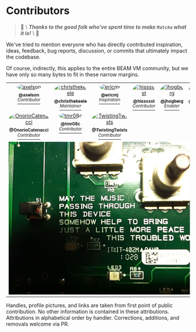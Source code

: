 # Contributors

> 🍵 \ **_Thanks to the good folk who've spent time to make `Matcha` what it is!_** \ 🍵

We've tried to mention everyone who has directly contributed inspiration, ideas, feedback, bug reports, discussion, or commits that ultimately impact the codebase.

Of course, indirectly, this applies to the entire BEAM VM community, but we have only so many bytes to fit in these narrow margins.

<table>
  <tbody>
    <tr>
      <td align="center" valign="top" width="16.666%"><a href="https://github.com/christhekeele/matcha/pull/47"><img src="https://avatars.githubusercontent.com/u/9973?v=4?s=100" width="100px;" alt="axelson" style="border-radius: 50% !important;"/><br /><sub><b>@axelson</b></sub><br /><sup><i>Contributor</i></sup></a></td>
      <td align="center" valign="top" width="16.666%"><a href="https://github.com/christhekeele/matcha/commit/1a42d94b2f0477fe0a484249a89b0175c02a2ded"><img src="https://avatars.githubusercontent.com/u/1406220?v=4?s=100" width="100px;" alt="christhekeele" style="border-radius: 50% !important;"/><br /><sub><b>@christhekeele</b></sub><br /><sup><i>Maintainer</i></sup></a></td>
      <td align="center" valign="top" width="16.666%"><a href="https://github.com/ericmj/ex2ms"><img src="https://avatars.githubusercontent.com/u/316890?v=4?s=100" width="100px;" alt="ericmj" style="border-radius: 50% !important;"/><br /><sub><b>@ericmj</b></sub><br /><sup><i>Inspiration</i></sup></a></td>
      <td align="center" valign="top" width="16.666%"><a href="https://elixirforum.com/t/matcha-first-class-match-specifications-for-elixir/52182/5?u=christhekeele"><img src="https://elixirforum.com/user_avatar/elixirforum.com/hissssst/100/28236_2.png" width="100px;" alt="hissssst" style="border-radius: 50% !important;"/><br /><sub><b>@hissssst</b></sub><br /><sup><i>Contributor</i></sup></a></td>
      <td align="center" valign="top" width="16.666%"><a href="https://github.com/erlang/otp/issues/7045#issuecomment-1480767861"><img src="https://avatars.githubusercontent.com/u/28707369?v=4?s=100" width="100px;" alt="jhogberg" style="border-radius: 50% !important;"/><br /><sub><b>@jhogberg</b></sub><br /><sup><i>Enabler</i></sup></a></td>
      <td align="center" valign="top" width="16.666%"><a href="https://avatars.githubusercontent.com/u/9582?v=4"><img src="https://avatars.githubusercontent.com/u/9582?v=4&s=100" width="100px;" alt="josevalim" style="border-radius: 50% !important;"/><br /><sub><b>@josevalim</b></sub><br /><sup><i>Inspiration</i></sup></a></td>
    </tr>
    <tr>
      <td align="center" valign="top" width="16.666%"><a href="https://github.com/christhekeele/matcha/pull/28"><img src="https://avatars.githubusercontent.com/u/153365?v=4?s=100" width="100px;" alt="OnorioCatenacci" style="border-radius: 50% !important;"/><br /><sub><b>@OnorioCatenacci</b></sub><br /><sup><i>Contributor</i></sup></a></td>
      <td align="center" valign="top" width="16.666%"><a href="https://github.com/christhekeele/matcha/pull/48"><img src="https://avatars.githubusercontent.com/u/691365?v=4?s=100" width="100px;" alt="tmr08c" style="border-radius: 50% !important;"/><br /><sub><b>@tmr08c</b></sub><br /><sup><i>Contributor</i></sup></a></td>
      <td align="center" valign="top" width="16.666%"><a href="https://elixirforum.com/t/matcha-first-class-match-specifications-for-elixir/52182/2?u=christhekeele"><img src="https://elixirforum.com/user_avatar/elixirforum.com/twistingtwists/100/21564_2.png" width="100px;" alt="TwistingTwists" style="border-radius: 50% !important;"/><br /><sub><b>@TwistingTwists</b></sub><br /><sup><i>Contributor</i></sup></a></td>
    <tr>
      <td colspan="6" align="center" valign="top" width="50%">
        <a href="https://www.reddit.com/r/pics/comments/4g678s/found_on_the_circuit_board_of_a_guitar_pedal/"><img src="https://raw.githubusercontent.com/christhekeele/matcha/latest/docs/img/may-the-music.jpg"/></a>
      </td>
    </tr>
  </tbody>
</table>

Handles, profile pictures, and links are taken from first point of public contribution. No other information is contained in these attributions. Attributions in alphabetical order by handler. Corrections, additions, and removals welcome via PR.
